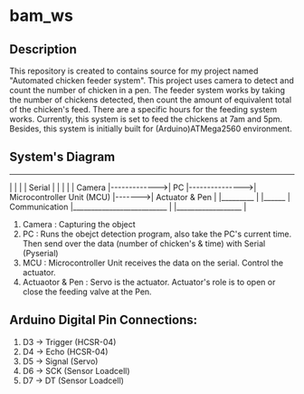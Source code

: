 # bam_ws

## Description
This repository is created to contains source for my project named "Automated chicken feeder system". This project uses camera to detect and count the number of chicken in a pen. The feeder system works by taking the number of chickens detected, then count the amount of equivalent total of the chicken's feed. There are a specific hours for the feeding system works. Currently, this system is set to feed the chickens at 7am and 5pm. Besides, this system is initially built for (Arduino)ATMega2560 environment.
 
## System's Diagram
  __________                _______                  ____________________________          ___________________
 |          |              |       |    Serial      |                            |        |                   |
 |  Camera  |------------->|  PC   |--------------->| Microcontroller Unit (MCU) |------->| Actuator & Pen    |
 |_________ |              |______ | Communication  |__________________________  |        |__________________ |

1.  Camera          : Capturing the object
2.  PC              : Runs the obejct detection program, also take the PC's current time. Then send over the data (number of chicken's & time) with Serial (Pyserial)
3.  MCU             : Microcontroller Unit receives the data on the serial. Control the actuator.
4.  Actuaotor & Pen : Servo is the actuator. Actuator's role is to open or close the feeding valve at the Pen. 

## Arduino Digital Pin Connections:
1. D3   ->  Trigger (HCSR-04)
2. D4   ->  Echo    (HCSR-04)
3. D5   ->  Signal  (Servo)
4. D6   ->  SCK     (Sensor Loadcell) 
5. D7   ->  DT      (Sensor Loadcell)

